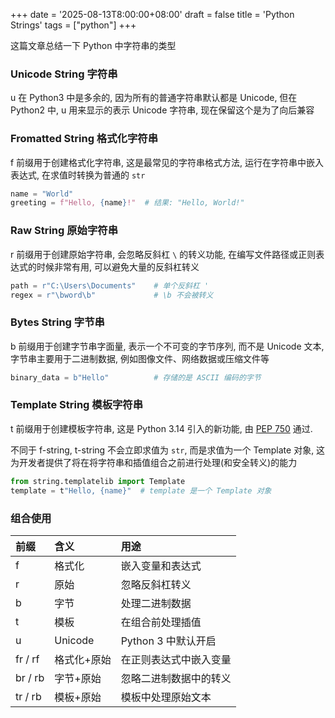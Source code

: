 +++
date = '2025-08-13T8:00:00+08:00'
draft = false
title = 'Python Strings'
tags = ["python"]
+++

这篇文章总结一下 Python 中字符串的类型

### Unicode String 字符串
u 在 Python3 中是多余的, 因为所有的普通字符串默认都是 Unicode, 但在 Python2 中, u 用来显示的表示 Unicode 字符串, 现在保留这个是为了向后兼容


### Fromatted String 格式化字符串
f 前缀用于创建格式化字符串, 这是最常见的字符串格式方法, 运行在字符串中嵌入表达式, 在求值时转换为普通的 `str`
```Python
name = "World"
greeting = f"Hello, {name}!"  # 结果: "Hello, World!"
```

### Raw String 原始字符串
r 前缀用于创建原始字符串, 会忽略反斜杠 `\` 的转义功能, 在编写文件路径或正则表达式的时候非常有用, 可以避免大量的反斜杠转义
```Python
path = r"C:\Users\Documents"    # 单个反斜杠 '
regex = r"\bword\b"             # \b 不会被转义
```

### Bytes String 字节串
b 前缀用于创建字节串字面量, 表示一个不可变的字节序列, 而不是 Unicode 文本, 字节串主要用于二进制数据, 例如图像文件、网络数据或压缩文件等
```Python
binary_data = b"Hello"          # 存储的是 ASCII 编码的字节
```

### Template String 模板字符串
t 前缀用于创建模板字符串, 这是 Python 3.14 引入的新功能, 由 [PEP 750](https://peps.python.org/pep-0750/) 通过.

不同于 f-string, t-string 不会立即求值为 `str`, 而是求值为一个 Template 对象, 这为开发者提供了将在将字符串和插值组合之前进行处理(和安全转义)的能力

```Python
from string.templatelib import Template
template = t"Hello, {name}"  # template 是一个 Template 对象
```


### 组合使用
| 前缀 | 含义   | 用途 |
| :--- | :----- | :--- |
| f    | 格式化 | 嵌入变量和表达式 |
| r    | 原始 | 忽略反斜杠转义 |
| b    | 字节 | 	处理二进制数据 |
| t    | 模板 | 在组合前处理插值 |
| u    | Unicode | Python 3 中默认开启 |
| fr / rf | 格式化+原始 | 在正则表达式中嵌入变量 |
| br / rb | 字节+原始 | 忽略二进制数据中的转义 |
| tr / rb | 模板+原始 | 模板中处理原始文本 |
